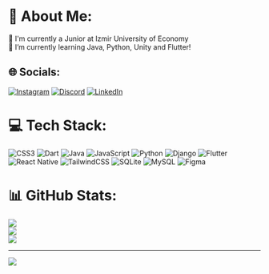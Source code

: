 # 💫 About Me:
🔭 I'm currently a Junior at Izmir University of Economy<br>🌱 I’m currently learning Java, Python, Unity and Flutter!


## 🌐 Socials:
[![Instagram](https://img.shields.io/badge/Instagram-%23E4405F.svg?logo=Instagram&logoColor=white)](https://instagram.com/ardakestane)
[![Discord](https://img.shields.io/badge/Discord-%237289DA.svg?logo=discord&logoColor=white)](https://discord.gg/ArdaKestane#2892)
[![LinkedIn](https://img.shields.io/badge/LinkedIn-%230077B5.svg?logo=linkedin&logoColor=white)](https://linkedin.com/in/ArdaKestane) 


# 💻 Tech Stack:
![CSS3](https://img.shields.io/badge/css3-%231572B6.svg?style=for-the-badge&logo=css3&logoColor=white) ![Dart](https://img.shields.io/badge/dart-%230175C2.svg?style=for-the-badge&logo=dart&logoColor=white) ![Java](https://img.shields.io/badge/java-%23ED8B00.svg?style=for-the-badge&logo=java&logoColor=white) ![JavaScript](https://img.shields.io/badge/javascript-%23323330.svg?style=for-the-badge&logo=javascript&logoColor=%23F7DF1E) ![Python](https://img.shields.io/badge/python-3670A0?style=for-the-badge&logo=python&logoColor=ffdd54) ![Django](https://img.shields.io/badge/django-%23092E20.svg?style=for-the-badge&logo=django&logoColor=white) ![Flutter](https://img.shields.io/badge/Flutter-%2302569B.svg?style=for-the-badge&logo=Flutter&logoColor=white) ![React Native](https://img.shields.io/badge/react_native-%2320232a.svg?style=for-the-badge&logo=react&logoColor=%2361DAFB) ![TailwindCSS](https://img.shields.io/badge/tailwindcss-%2338B2AC.svg?style=for-the-badge&logo=tailwind-css&logoColor=white) ![SQLite](https://img.shields.io/badge/sqlite-%2307405e.svg?style=for-the-badge&logo=sqlite&logoColor=white) ![MySQL](https://img.shields.io/badge/mysql-%2300f.svg?style=for-the-badge&logo=mysql&logoColor=white) 	![Figma](https://img.shields.io/badge/figma-%23F24E1E.svg?style=for-the-badge&logo=figma&logoColor=white)
# 📊 GitHub Stats:
![](https://github-readme-stats.vercel.app/api?username=ArdaKestane&theme=dark&hide_border=true&include_all_commits=true&count_private=true)<br/>
![](https://github-readme-streak-stats.herokuapp.com/?user=ArdaKestane&theme=dark&hide_border=true)<br/>
![](https://github-readme-stats.vercel.app/api/top-langs/?username=ArdaKestane&theme=dark&hide_border=true&include_all_commits=true&count_private=true&layout=compact)

---
[![](https://visitcount.itsvg.in/api?id=ArdaKestane&icon=2&color=12)](https://visitcount.itsvg.in)

<!-- Proudly created with GPRM ( https://gprm.itsvg.in ) -->

